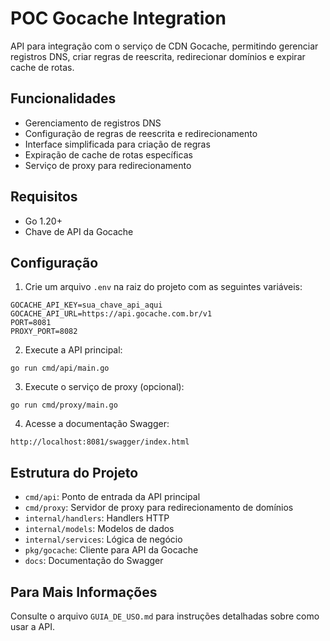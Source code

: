 # POC Gocache Integration

API para integração com o serviço de CDN Gocache, permitindo gerenciar registros DNS, criar regras de reescrita, redirecionar domínios e expirar cache de rotas.

## Funcionalidades

- Gerenciamento de registros DNS
- Configuração de regras de reescrita e redirecionamento
- Interface simplificada para criação de regras
- Expiração de cache de rotas específicas
- Serviço de proxy para redirecionamento

## Requisitos

- Go 1.20+
- Chave de API da Gocache

## Configuração

1. Crie um arquivo `.env` na raiz do projeto com as seguintes variáveis:
```
GOCACHE_API_KEY=sua_chave_api_aqui
GOCACHE_API_URL=https://api.gocache.com.br/v1
PORT=8081
PROXY_PORT=8082
```

2. Execute a API principal:
```
go run cmd/api/main.go
```

3. Execute o serviço de proxy (opcional):
```
go run cmd/proxy/main.go
```

4. Acesse a documentação Swagger:
```
http://localhost:8081/swagger/index.html
```

## Estrutura do Projeto

- `cmd/api`: Ponto de entrada da API principal
- `cmd/proxy`: Servidor de proxy para redirecionamento de domínios
- `internal/handlers`: Handlers HTTP
- `internal/models`: Modelos de dados
- `internal/services`: Lógica de negócio
- `pkg/gocache`: Cliente para API da Gocache
- `docs`: Documentação do Swagger

## Para Mais Informações

Consulte o arquivo `GUIA_DE_USO.md` para instruções detalhadas sobre como usar a API.
